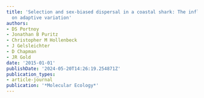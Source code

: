 ```yaml
---
title: 'Selection and sex-biased dispersal in a coastal shark: The influence of philopatry
  on adaptive variation'
authors:
- DS Portnoy
- Jonathan B Puritz
- Christopher M Hollenbeck
- J Gelsleichter
- D Chapman
- JR Gold
date: '2015-01-01'
publishDate: '2024-05-20T14:26:19.254871Z'
publication_types:
- article-journal
publication: '*Molecular Ecology*'
---
```

